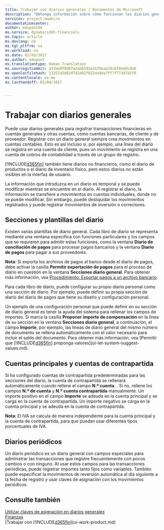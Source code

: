 ```yaml
---
title: Trabajar con diarios generales | Documentos de Microsoft
description: "Obtenga información sobre cómo funcionan los diarios generales."
services: project-madeira
documentationcenter: 
author: edupont04
ms.service: dynamics365-financials
ms.topic: article
ms.devlang: na
ms.tgt_pltfrm: na
ms.workload: na
ms.date: 02/03/2017
ms.author: edupont
ms.translationtype: Human Translation
ms.sourcegitcommit: a31be0f9d07e2abb591e26f6bae34c6f6e4dcda6
ms.openlocfilehash: 13257a5d82d742d92fb22da9da7ff7f773d7d2f8
ms.contentlocale: es-mx
ms.lasthandoff: 05/04/2017


---
```

# <a name="working-with-general-journals"></a>Trabajar con diarios generales
Puede usar diarios generales para registrar transacciones financieras en cuentas generales y otras cuentas, como cuentas bancarias, de cliente y de proveedor. Registrar con un diario general siempre crea movimientos en cuentas contables. Esto es así incluso si, por ejemplo, una línea del diario se registra en una cuenta de cliente, pues un movimiento se registra en una cuenta de cobros de contabilidad a través de un grupo de registro.

[!INCLUDE[d365fin](includes/d365fin_md.md)] también tiene diarios no financieros, como el diario de productos o el diario de inventario físico, pero estos diarios no están visibles en la interfaz de usuario.

La información que introduzca en un diario es temporal y se puede modificar mientras se encuentre en el diario. Al registrar el diario, la información se transfiere a movimientos en cuentas individuales, donde no se puede modificar. Sin embargo, puede desliquidar los movimientos registrados y puede registrar movimientos de inversión o correctores.

## <a name="journal-templates-and-batches"></a>Secciones y plantillas del diario
Existen varias plantillas de diario general. Cada libro de diario se representa mediante una ventana específica con funciones particulares y los campos que se requieren para admitir estas funciones, como la ventana **Diario de conciliación de pagos** para procesar pagos bancarios y la ventana **Diario de pagos** para pagar a sus proveedores.

**Nota**: Si exporta los archivos de pagos al banco desde el diario de pagos, debe activar la casilla **Permitir exportación de pagos** para el proceso de diario en cuestión en la ventana **Secciones diario general**. Para obtener más información, vea [Procedimiento: Exportar pagos a un archivo bancario](payables-how-export-payments-bank-file.md).

Para cada libro de diario, puede configurar su propio diario personal como una sección de diario. Por ejemplo, puede definir su propia sección de diario del diario de pagos que tiene su diseño y configuración personal.

Un ejemplo de una configuración personal que puede definir en su sección de diario general es tener la ayuda del sistema para rellenar los campos de importes. Si marca la casilla **Proponer importe de compensación** en la línea de su sección en la ventana **Secciones diario general**, a continuación, el campo **Importe**, por ejemplo, las líneas de diario general del mismo número de documento se rellena automáticamente con el valor necesario para incluir el saldo del documento. Para obtener más información, vea [Permitir que [!INCLUDE[d365fin](includes/d365fin_md.md)] proponga valores](ui-let-system-suggest-values.md).

## <a name="main-accounts-and-balancing-accounts"></a>Cuentas principales y cuentas de contrapartida
Si ha configurado cuentas de contrapartida predeterminadas para las secciones del diario, la cuenta de contrapartida se rellenará automáticamente cuando rellene el campo **N.º cuenta**. . Si no, rellene los campos **N.º de cuenta** y **N.º cuenta contrapartida** manualmente. Un importe positivo en el campo **Importe** se adeuda en la cuenta principal y se carga en la cuenta de contrapartida. Un importe negativo se carga en la cuenta principal y se adeuda en la cuenta de contrapartida.

**Nota**: El IVA se calcula de manera independiente para la cuenta principal y la cuenta de contrapartida, para que puedan usar diferentes tipos porcentuales de IVA.

## <a name="recurring-journals"></a>Diarios periódicos
Un diario periódico es un diario general con campos especiales para administrar las transacciones que registre frecuentemente con pocos cambios o con ninguno. Al usar estos campos para las transacciones periódicas, puede registrar importes tanto fijos como variables. También puede especificar la movimientos de reversión automática al día siguiente a la fecha de registro y usar claves de asignación con los movimientos periódicos.

## <a name="see-also"></a>Consulte también
[Utilizar claves de asignación en diarios generales](ui-how-use-allocation-keys-general-journals.md)  
[Finanzas](finance.md)  
[Trabajar con [!INCLUDE[d365fin](includes/d365fin_md.md)](ui-work-product.md)

